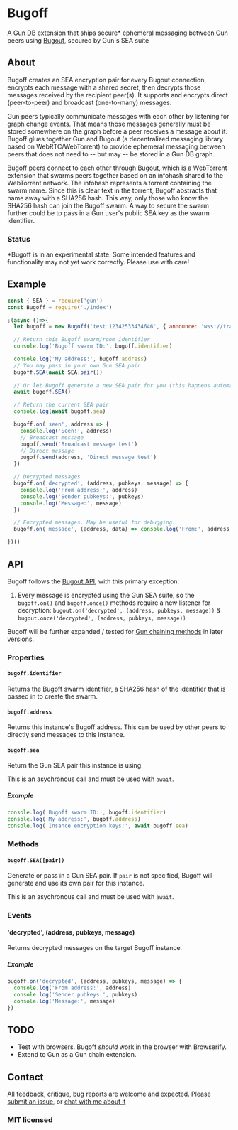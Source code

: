 # Bugoff
A [Gun DB](https://github.com/amark/gun) extension that ships secure* ephemeral messaging between Gun peers using [Bugout](https://github.com/chr15m/bugout), secured by Gun's SEA suite

## About
Bugoff creates an SEA encryption pair for every Bugout connection, encrypts each message with a shared secret, then decrypts those messages received by the recipient peer(s). It supports and encrypts direct (peer-to-peer) and broadcast (one-to-many) messages.

Gun peers typically communicate messages with each other by listening for graph change events. That means those messages generally must be stored somewhere on the graph before a peer receives a message about it. Bugoff glues together Gun and Bugout (a decentralized messaging library based on WebRTC/WebTorrent) to provide ephemeral messaging between peers that does not need to -- but may -- be stored in a Gun DB graph.

Bugoff peers connect to each other through [Bugout](https://github.com/chr15m/bugout), which is a WebTorrent extension that swarms peers together based on an infohash shared to the WebTorrent network. The infohash represents a torrent containing the swarm name. Since this is clear text in the torrent, Bugoff abstracts that name away with a SHA256 hash. This way, only those who know the SHA256 hash can join the Bugoff swarm. A way to secure the swarm further could be to pass in a Gun user's public SEA key as the swarm identifier.

### Status
*Bugoff is in an experimental state. Some intended features and functionality may not yet work correctly. Please use with care!

## Example
```js
const { SEA } = require('gun')
const Bugoff = require('./index')

;(async ()=>{
  let bugoff = new Bugoff('test 12342533434646', { announce: 'wss://tracker.peer.ooo' })

  // Return this Bugoff swarm/room identifier
  console.log('Bugoff swarm ID:', bugoff.identifier)

  console.log('My address:', bugoff.address)
  // You may pass in your own Gun SEA pair
  bugoff.SEA(await SEA.pair())
  
  // Or let Bugoff generate a new SEA pair for you (this happens automatically)
  await bugoff.SEA()

  // Return the current SEA pair
  console.log(await bugoff.sea)

  bugoff.on('seen', address => {
    console.log('Seen!', address)
    // Broadcast message
    bugoff.send('Broadcast message test')
    // Direct message
    bugoff.send(address, 'Direct message test')
  })

  // Decrypted messages
  bugoff.on('decrypted', (address, pubkeys, message) => {
    console.log('From address:', address)
    console.log('Sender pubkeys:', pubkeys)
    console.log('Message:', message)
  })

  // Encrypted messages. May be useful for debugging.
  bugoff.on('message', (address, data) => console.log('From:', address, 'Received message!', data))

})()
```

## API
Bugoff follows the [Bugout API](https://github.com/chr15m/bugout/blob/master/docs/API.md), with this primary exception:

1. Every message is encrypted using the Gun SEA suite, so the `bugoff.on()` and `bugoff.once()` methods require a new listener for decryption: `bugout.on('decrypted', (address, pubkeys, message))` & `bugout.once('decrypted', (address, pubkeys, message))`

Bugoff will be further expanded / tested for [Gun chaining methods](https://gun.eco/docs/Adding-Methods-to-the-Gun-Chain) in later versions.

### Properties
#### `bugoff.identifier`
Returns the Bugoff swarm identifier, a SHA256 hash of the identifier that is passed in to create the swarm.

#### `bugoff.address`
Returns this instance's Bugoff address. This can be used by other peers to directly send messages to this instance.

#### `bugoff.sea`
Return the Gun SEA pair this instance is using.

This is an asychronous call and must be used with `await`.

##### Example
```js
console.log('Bugoff swarm ID:', bugoff.identifier)
console.log('My address:', bugoff.address)
console.log('Insance encryption keys:', await bugoff.sea)
```

### Methods
#### `bugoff.SEA([pair])`
Generate or pass in a Gun SEA pair. If `pair` is not specified, Bugoff will generate and use its own pair for this instance.

This is an asychronous call and must be used with `await`.

### Events
#### 'decrypted', (address, pubkeys, message)
Returns decrypted messages on the target Bugoff instance.

##### Example
```js
bugoff.on('decrypted', (address, pubkeys, message) => {
  console.log('From address:', address)
  console.log('Sender pubkeys:', pubkeys)
  console.log('Message:', message)
})
```

## TODO
- Test with browsers. Bugoff *should* work in the browser with Browserify.
- Extend to Gun as a Gun chain extension.

## Contact
All feedback, critique, bug reports are welcome and expected. Please [submit an issue](https://github.com/draeder/bugoff/issues), or [chat with me about it](https://chat.gun.eco)

### MIT licensed